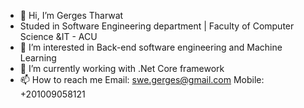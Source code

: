 - 👋 Hi, I’m Gerges Tharwat
- Studed in Software Engineering department | Faculty of Computer Science &IT - ACU
- 👀 I’m interested in Back-end software engineering and Machine Learning
- 🌱 I’m currently  working with .Net Core framework 
- 📫 How to reach me
Email: swe.gerges@gmail.com
Mobile: +201009058121
<!---
SWE-Gerges/SWE-Gerges is a ✨ special ✨ repository because its `README.md` (this file) appears on your GitHub profile.
You can click the Preview link to take a look at your changes.
--->
